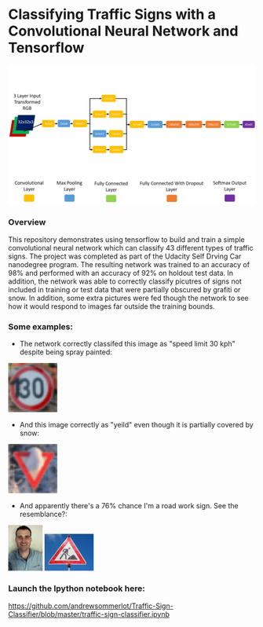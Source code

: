 # Classifying Traffic Signs with a Convolutional Neural Network and Tensorflow 

<img src="sign_classifier_2.png"/>

### Overview
This repository demonstrates using tensorflow to build and train a simple convolutional neural network which can classify 43 different types of traffic signs. The project was completed as part of the Udacity Self Drving Car nanodegree program. The resulting network was trained to an accuracy of 98% and performed with an accuracy of 92% on holdout test data. In addition, the network was able to correctly classify picutres of signs not included in training or test data that were partially obscured by grafiti or snow. In addition, some extra pictures were fed though the network to see how it would respond to images far outside the training bounds. 

### Some examples: 
* The network correctly classifed this image as "speed limit 30 kph" despite being spray painted:

<img src="pics/test_signs/speed_30_graphiti.png" width="100"/>

* And this image correctly as "yeild" even though it is partially covered by snow:
<img src="pics/test_signs/snow_covered_yield.png" width="100"/>

* And apparently there's a 76% chance I'm a road work sign. See the resemblance?:

<img src="pics/me_big.jpg" width="70"/>               <img src="pics/compare_signs/road_work.jpg" width="100"/>


### Launch the Ipython notebook here: 
https://github.com/andrewsommerlot/Traffic-Sign-Classifier/blob/master/traffic-sign-classifier.ipynb
